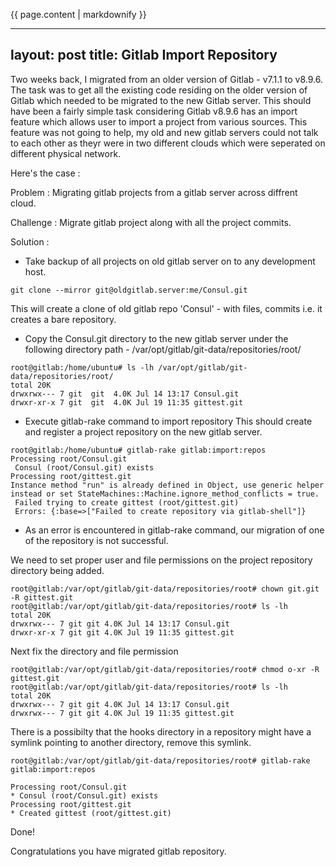 {{ page.content | markdownify }}

---
layout: post
title: Gitlab Import Repository
---

Two weeks back, I migrated from an older version of Gitlab - v7.1.1 to v8.9.6. The task was to get all the existing code residing on the older version of Gitlab which needed to be migrated to the new Gitlab server. This should have been a fairly simple task considering Gitlab v8.9.6 has an import feature which allows user to import a project from various sources. This feature was not going to help, my old and new gitlab servers could not talk to each other as theyr were in two different clouds which were seperated on different physical network. 

Here's the case : 

Problem : Migrating gitlab projects from a gitlab server across diffrent cloud.

Challenge : Migrate gitlab project along with all the project commits.   
  
Solution : 

* Take backup of all projects on old gitlab server on to any development host.
```
git clone --mirror git@oldgitlab.server:me/Consul.git
```
This will create a clone of old gitlab repo 'Consul' - with files, commits i.e. it creates a bare repository.

* Copy the Consul.git directory to the new gitlab server under the following directory path - /var/opt/gitlab/git-data/repositories/root/
```
root@gitlab:/home/ubuntu# ls -lh /var/opt/gitlab/git-data/repositories/root/
total 20K
drwxrwx--- 7 git  git  4.0K Jul 14 13:17 Consul.git
drwxr-xr-x 7 git  git  4.0K Jul 19 11:35 gittest.git
```
* Execute gitlab-rake command to import repository
This should create and register a project repository on the new gitlab server. 
```
root@gitlab:/home/ubuntu# gitlab-rake gitlab:import:repos
Processing root/Consul.git
 Consul (root/Consul.git) exists
Processing root/gittest.git
Instance method "run" is already defined in Object, use generic helper instead or set StateMachines::Machine.ignore_method_conflicts = true.
 Failed trying to create gittest (root/gittest.git)
 Errors: {:base=>["Failed to create repository via gitlab-shell"]}
```

* As an error is encountered in gitlab-rake command, our migration of one of the repository is not successful. 

We need to set proper user and file permissions on the project repository directory being added. 
``` 
root@gitlab:/var/opt/gitlab/git-data/repositories/root# chown git.git -R gittest.git
root@gitlab:/var/opt/gitlab/git-data/repositories/root# ls -lh
total 20K
drwxrwx--- 7 git git 4.0K Jul 14 13:17 Consul.git
drwxr-xr-x 7 git git 4.0K Jul 19 11:35 gittest.git
```
Next fix the directory and file permission
```
root@gitlab:/var/opt/gitlab/git-data/repositories/root# chmod o-xr -R gittest.git
root@gitlab:/var/opt/gitlab/git-data/repositories/root# ls -lh
total 20K
drwxrwx--- 7 git git 4.0K Jul 14 13:17 Consul.git
drwxrwx--- 7 git git 4.0K Jul 19 11:35 gittest.git
```
There is a possibilty that the hooks directory in a repository might have a symlink pointing to another directory, remove this symlink.
```
root@gitlab:/var/opt/gitlab/git-data/repositories/root# gitlab-rake gitlab:import:repos

Processing root/Consul.git
* Consul (root/Consul.git) exists
Processing root/gittest.git
* Created gittest (root/gittest.git)
```
Done!

Congratulations you have migrated gitlab repository.
